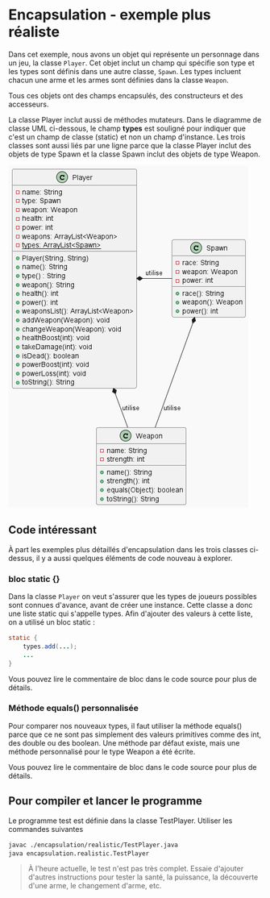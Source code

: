 # Encapsulation - exemple plus réaliste

Dans cet exemple, nous avons un objet qui représente un personnage dans un jeu, la classe `Player`. Cet objet inclut un champ qui spécifie son type et les types sont définis dans une autre classe, `Spawn`. Les types incluent chacun une arme et les armes sont définies dans la classe `Weapon`.

Tous ces objets ont des champs encapsulés, des constructeurs et des accesseurs.

La classe Player inclut aussi de méthodes mutateurs. Dans le diagramme de classe UML ci-dessous, le champ **types** est souligné pour indiquer que c'est un champ de classe (static) et non un champ d'instance. Les trois classes sont aussi liés par une ligne parce que la classe Player inclut des objets de type Spawn et la classe Spawn inclut des objets de type Weapon.

![uml](./player%20copy.png)

## Code intéressant

À part les exemples plus détaillés d'encapsulation dans les trois classes ci-dessus, il y a aussi quelques éléments de code nouveau à explorer.

### bloc static {}

Dans la classe `Player` on veut s'assurer que les types de joueurs possibles sont connues d'avance, avant de créer une instance. Cette classe a donc une liste static qui s'appelle types. Afin d'ajouter des valeurs à cette liste, on a utilisé un bloc static :
```java
static {
    types.add(...);
    ...
}
```
Vous pouvez lire le commentaire de bloc dans le code source pour plus de détails.

### Méthode equals() personnalisée

Pour comparer nos nouveaux types, il faut utiliser la méthode equals() parce que ce ne sont pas simplement des valeurs primitives comme des int, des double ou des boolean. Une méthode par défaut existe, mais une méthode personnalisé pour le type Weapon a été écrite.

Vous pouvez lire le commentaire de bloc dans le code source pour plus de détails.

## Pour compiler et lancer le programme

Le programme test est définie dans la classe TestPlayer. Utiliser les commandes suivantes

```bash
javac ./encapsulation/realistic/TestPlayer.java
java encapsulation.realistic.TestPlayer
```

>À l'heure actuelle, le test n'est pas très complet. Essaie d'ajouter d'autres instructions pour tester la santé, la puissance, la découverte d'une arme, le changement d'arme, etc.

